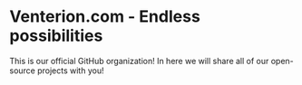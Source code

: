 # Venterion.com - Endless possibilities

This is our official GitHub organization! In here we will share all of our open-source projects with you!
